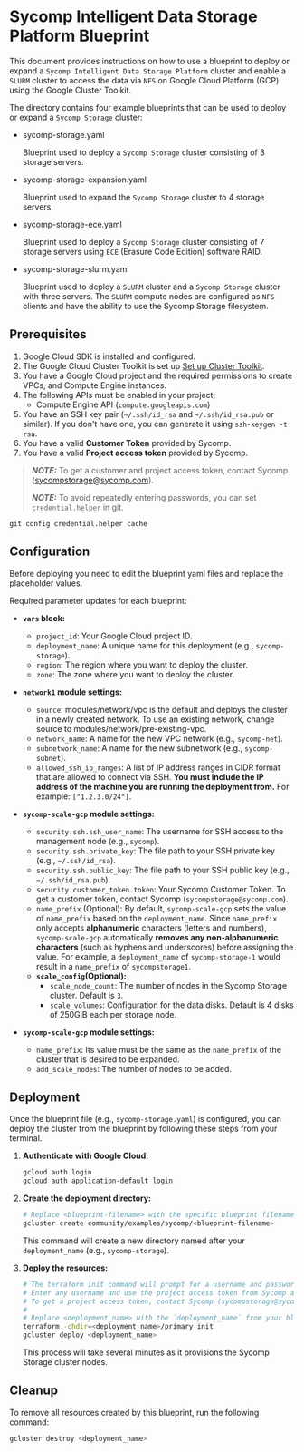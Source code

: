 # Sycomp Intelligent Data Storage Platform Blueprint

This document provides instructions on how to use a blueprint to deploy or expand a `Sycomp Intelligent Data Storage Platform` cluster and enable a `SLURM` cluster to access the data via `NFS` on Google Cloud Platform (GCP)
using the Google Cluster Toolkit.

The directory contains four example blueprints that can be used to deploy or expand a `Sycomp Storage` cluster:

- sycomp-storage.yaml

  Blueprint used to deploy a `Sycomp Storage` cluster consisting of 3 storage servers.

- sycomp-storage-expansion.yaml

  Blueprint used to expand the `Sycomp Storage` cluster to 4 storage servers.

- sycomp-storage-ece.yaml

  Blueprint used to deploy a `Sycomp Storage` cluster consisting of 7 storage servers using `ECE` (Erasure Code Edition) software RAID.

- sycomp-storage-slurm.yaml

  Blueprint used to deploy a `SLURM` cluster and a `Sycomp Storage` cluster with three servers. The `SLURM` compute nodes are configured as `NFS` clients and have the ability to use the Sycomp Storage filesystem.

## Prerequisites

1. Google Cloud SDK is installed and configured.
2. The Google Cloud Cluster Toolkit is set up [Set up Cluster Toolkit](https://cloud.google.com/cluster-toolkit/docs/setup/configure-environment).
3. You have a Google Cloud project and the required permissions to create VPCs, and Compute Engine instances.
4. The following APIs must be enabled in your project:
   - Compute Engine API (`compute.googleapis.com`)
5. You have an SSH key pair (`~/.ssh/id_rsa` and `~/.ssh/id_rsa.pub` or similar). If you don't have one, you can generate it using `ssh-keygen -t rsa`.
6. You have a valid **Customer Token** provided by Sycomp.
7. You have a valid **Project access token** provided by Sycomp.

> **_NOTE:_** To get a customer and project access token, contact Sycomp (sycompstorage@sycomp.com).
>
> **_NOTE:_** To avoid repeatedly entering passwords, you can set `credential.helper` in git.

```shell
git config credential.helper cache
```

## Configuration

Before deploying you need to edit the blueprint yaml files and replace the placeholder values.

Required parameter updates for each blueprint:

- **`vars` block:**
  - `project_id`: Your Google Cloud project ID.
  - `deployment_name`: A unique name for this deployment (e.g., `sycomp-storage`).
  - `region`: The region where you want to deploy the cluster.
  - `zone`: The zone where you want to deploy the cluster.

- **`network1` module settings:**
  - `source`: modules/network/vpc is the default and deploys the cluster in a newly created network. To use an existing network, change source to modules/network/pre-existing-vpc.
  - `network_name`: A name for the new VPC network (e.g., `sycomp-net`).
  - `subnetwork_name`: A name for the new subnetwork (e.g., `sycomp-subnet`).
  - `allowed_ssh_ip_ranges`: A list of IP address ranges in CIDR format that
     are allowed to connect via SSH. **You must include the IP address of the
     machine you are running the deployment from.** For example: `["1.2.3.0/24"]`.

- **`sycomp-scale-gcp` module settings:**
  - `security.ssh.ssh_user_name`: The username for SSH access to the management node (e.g., `sycomp`).
  - `security.ssh.private_key`: The file path to your SSH private key (e.g., `~/.ssh/id_rsa`).
  - `security.ssh.public_key`: The file path to your SSH public key (e.g., `~/.ssh/id_rsa.pub`).
  - `security.customer_token.token`: Your Sycomp Customer Token. To get a customer token, contact Sycomp (`sycompstorage@sycomp.com`).
  - `name_prefix` (Optional): By default, `sycomp-scale-gcp` sets the value of `name_prefix` based on the `deployment_name`. Since `name_prefix` only accepts **alphanumeric** characters (letters and numbers), `sycomp-scale-gcp` automatically **removes any non-alphanumeric characters** (such as hyphens and underscores) before assigning the value. For example, a `deployment_name` of `sycomp-storage-1` would result in a `name_prefix` of `sycompstorage1`.
  - **`scale_config`(Optional):**
    - `scale_node_count`: The number of nodes in the Sycomp Storage cluster. Default is `3`.
    - `scale_volumes`: Configuration for the data disks. Default is 4 disks of 250GiB each per storage node.

- **`sycomp-scale-gcp` module settings:**
  - `name_prefix`: Its value must be the same as the `name_prefix` of the cluster that is desired to be expanded.
  - `add_scale_nodes`: The number of nodes to be added.

## Deployment

Once the blueprint file (e.g., `sycomp-storage.yaml`) is configured, you can deploy the cluster from the blueprint by following these steps from your terminal.

1. **Authenticate with Google Cloud:**

   ```bash
   gcloud auth login
   gcloud auth application-default login
   ```

2. **Create the deployment directory:**

   ```bash
   # Replace <blueprint-filename> with the specific blueprint filename (e.g., "sycomp-storage.yaml").
   gcluster create community/examples/sycomp/<blueprint-filename>
   ```

   This command will create a new directory named after your `deployment_name` (e.g., `sycomp-storage`).

3. **Deploy the resources:**

   ```bash
   # The terraform init command will prompt for a username and password.
   # Enter any username and use the project access token from Sycomp as the password.
   # To get a project access token, contact Sycomp (sycompstorage@sycomp.com).
   #
   # Replace <deployment_name> with the `deployment_name` from your blueprint (e.g., "sycomp-storage").
   terraform -chdir=<deployment_name>/primary init
   gcluster deploy <deployment_name>
   ```

   This process will take several minutes as it provisions the Sycomp Storage cluster nodes.

## Cleanup

To remove all resources created by this blueprint, run the following command:

```bash
gcluster destroy <deployment_name>
```
